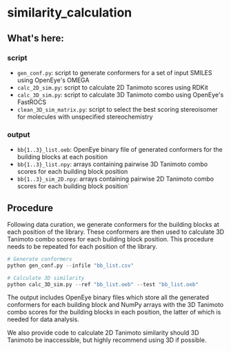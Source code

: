 # similarity_calculation

## What's here:
### script
- `gen_conf.py`: script to generate conformers for a set of input SMILES using OpenEye's OMEGA
- `calc_2D_sim.py`: script to calculate 2D Tanimoto scores using RDKit
- `calc_3D_sim.py`: script to calculate 3D Tanimoto combo using OpenEye's FastROCS
- `clean_3D_sim_matrix.py`: script to select the best scoring stereoisomer for molecules with unspecified stereochemistry

### output
- `bb{1..3}_list.oeb`: OpenEye binary file of generated conformers for the building blocks at each position
- `bb{1..3}_list.npy`: arrays containing pairwise 3D Tanimoto combo scores for each building block position
- `bb{1..3}_sim_2D.npy`: arrays containing pairwise 2D Tanimoto combo scores for each building block position`

## Procedure
Following data curation, we generate conformers for the building blocks at each position of the library. These conformers are then used to calculate 3D Tanimoto combo scores for each building block position. This procedure needs to be repeated for each position of the library.
  
```python
# Generate conformers
python gen_conf.py --infile "bb_list.csv"

# Calculate 3D similarity
python calc_3D_sim.py --ref "bb_list.oeb" --test "bb_list.oeb"
```
The output includes OpenEye binary files which store all the generated conformers for each building block and NumPy arrays with the 3D Tanimoto combo scores for the building blocks in each position, the latter of which is needed for data analysis.

We also provide code to calculate 2D Tanimoto similarity should 3D Tanimoto be inaccessible, but highly recommend using 3D if possible.  
